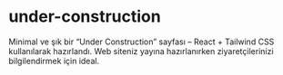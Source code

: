 # under-construction
Minimal ve şık bir “Under Construction” sayfası – React + Tailwind CSS kullanılarak hazırlandı. Web siteniz yayına hazırlanırken ziyaretçilerinizi bilgilendirmek için ideal.
